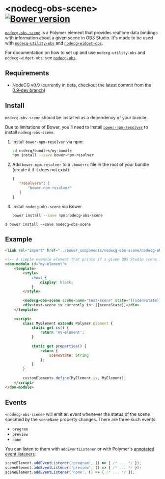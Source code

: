 # \<nodecg-obs-scene\> [![Bower version](https://badge.fury.io/bo/nodecg-obs-scene.svg)](https://badge.fury.io/bo/nodecg-obs-scene)

[`nodecg-obs-scene`](https://github.com/NodeCG/nodecg-obs/packages/nodecg-obs-scene) is a Polymer element that provides realtime data bindings with information about a given scene in OBS Studio. It's made to be used with [`nodecg-utility-obs`](https://github.com/NodeCG/nodecg-obs/packages/nodecg-utility-obs) and [`nodecg-widget-obs`](https://github.com/NodeCG/nodecg-obs/packages/nodecg-widget-obs).

For documentation on how to set up and use `nodecg-utility-obs` and `nodecg-widget-obs`, see [`nodecg-obs`](https://github.com/NodeCG/nodecg-obs).

## Requirements

- NodeCG v0.9 (currently in beta, checkout the latest commit from the [0.9-dev branch](https://github.com/nodecg/nodecg/tree/0.9-dev))

## Install

`nodecg-obs-scene` should be installed as a dependency of your bundle.

Due to limitations of Bower, you'll need to install [`bower-npm-resolver`](https://www.npmjs.com/package/bower-npm-resolver) to install `nodecg-obs-scene`.

1. Install `bower-npm-resolver` via npm:
    ```bash
    cd nodecg/bundles/my-bundle
    npm install --save bower-npm-resolver
    ```
2. Add `bower-npm-resolver` to a `.bowerrc` file in the root of your bundle (create it if it does not exist):
    ```json
    {
       "resolvers": [
           "bower-npm-resolver"
       ]
    }
    ```
3. Install `nodecg-obs-scene` via Bower
    ```bash
    bower install --save npm:nodecg-obs-scene
    ```

`$ bower install --save nodecg-obs-scene`

## Example

```html
<link rel="import" href="../bower_components/nodecg-obs-scene/nodecg-obs-scene.html">

<!-- A simple example element that prints if a given OBS Studio scene is in "preview", "program", or "none". -->
<dom-module id="my-element">
    <template>
        <style>
            :host {
                display: block;
            }
        </style>
        
        <nodecg-obs-scene scene-name="test-scene" state="{{sceneState}}"></nodecg-obs-scene>
        <div>test-scene is currently in: [[sceneState]]</div>
    </template>
    
    <script>
        class MyElement extends Polymer.Element {
            static get is() { 
                return 'my-element';
            }
            
            static get properties() { 
                return {
                    sceneState: String
                };
            }
        }
        
        customElements.define(MyElement.is, MyElement);
    </script>
</dom-module>
```

## Events

`<nodecg-obs-scene>` will emit an event whenever the status of the scene specified by the `sceneName` property changes. There are three such events:
- `program`
- `preview`
- `none`

You can listen to them with `addEventListener` or with Polymer's [annotated event listeners](https://www.polymer-project.org/2.0/docs/devguide/events#annotated-listeners):
```js
sceneElement.addEventListener('program', () => { /* ... */ });
sceneElement.addEventListener('preview', () => { /* ... */ });
sceneElement.addEventListener('none', () => { /* ... */ });
```
